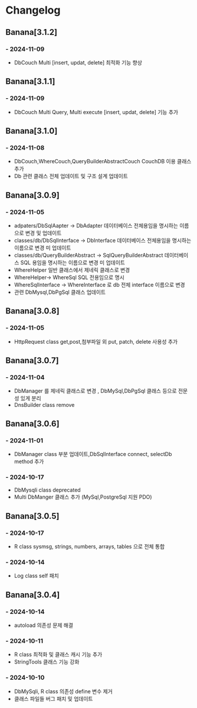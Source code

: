 # Changelog

## Banana[3.1.2]
### - 2024-11-09
- DbCouch Multi [insert, updat, delete] 최적화 기능 향상

## Banana[3.1.1]
### - 2024-11-09
- DbCouch Multi Query, Multi execute [insert, updat, delete] 기능 추가

## Banana[3.1.0]
### - 2024-11-08
- DbCouch,WhereCouch,QueryBuilderAbstractCouch CouchDB 이용 클래스 추가
- Db 관련 클래스 전체 업데이트 및 구조 설계 업데이트

## Banana[3.0.9]
### - 2024-11-05
- adpaters/DbSqlAapter -> DbAdapter 데이터베이스 전체용임을 명시하는 이름으로 변경 및 업데이트
- classes/db/DbSqlInterface -> DbInterface 데이터베이스 전체용임을 명시하는 이름으로 변경 미 업데이트
- classes/db/QueryBuilderAbstract -> SqlQueryBuilderAbstract 데이터베이스 SQL 용임을 명시하는 이름으로 변경 미 업데이트
- WhereHelper 일반 클래스에서 제네릭 클래스로 변경
- WhereHelper-> WhereSql SQL 전용임으로 명시
- WhereSqlInterface -> WhereInterface 로 db 전체 interface 이름으로 변경
- 관련 DbMysql,DbPgSql 클래스 업데이트

## Banana[3.0.8]

### - 2024-11-05
- HttpRequest class get,post,첨부파일 외 put, patch, delete 사용성 추가

## Banana[3.0.7]

### - 2024-11-04
- DbManager 를 제네릭 클래스로 변경 , DbMySql,DbPgSql 클래스 등으로 전문성 있게 분리
- DnsBuilder class remove

## Banana[3.0.6]

### - 2024-11-01
- DbManager class 부분 업데이트,DbSqlInterface connect, selectDb method 추가

### - 2024-10-17
- DbMysqli class deprecated
- Multi DbManger 클래스 추가 (MySql,PostgreSql 지원 PDO)

## Banana[3.0.5]

### - 2024-10-17
- R class sysmsg, strings, numbers, arrays, tables 으로 전체 통합

### - 2024-10-14
- Log class self 패치

## Banana[3.0.4]

### - 2024-10-14
- autoload 의존성 문제 해결

### - 2024-10-11
- R class 최적화 및 클래스 캐시 기능 추가
- StringTools 클래스 기능 강화

### - 2024-10-10
- DbMySqli, R class 의존성 define 변수 제거
- 클래스 파일들 버그 패치 및 업데이트